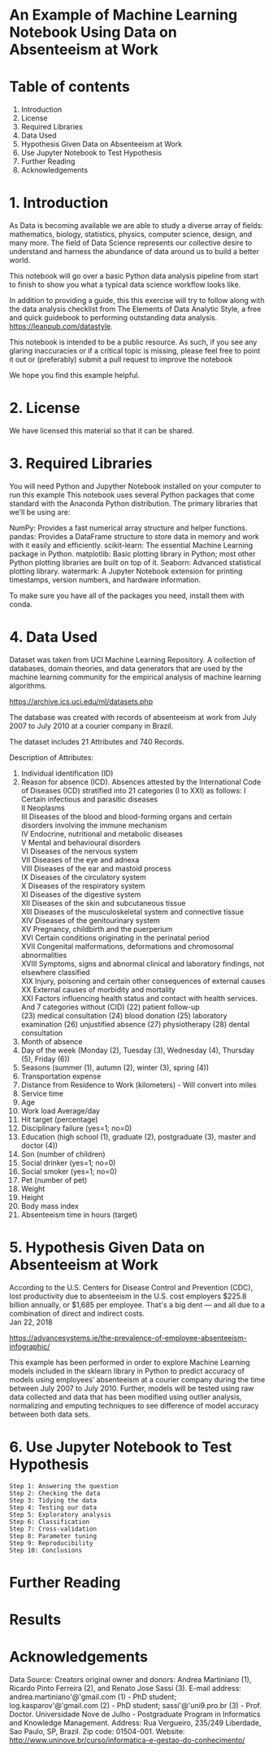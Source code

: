 # An Example of Machine Learning Notebook Using Data on Absenteeism at Work

# Table of contents
1. Introduction
2. License
3. Required Libraries
4. Data Used
5. Hypothesis Given Data on Absenteeism at Work
6. Use Jupyter Notebook to Test Hypothesis 
7. Further Reading
8. Acknowledgements

# 1. Introduction
As Data is becoming available we are able to study a diverse array of fields: mathematics, biology, statistics, physics, computer science, design, and many more.  The field of Data Science represents our collective desire to understand and harness the abundance of data around us to build a better world.

This notebook will go over a basic Python data analysis pipeline from start to finish to show you what a typical data science workflow looks like.

In addition to providing a guide, this this exercise will try to follow along with the data analysis checklist from The Elements of Data Analytic Style, a free and quick guidebook to performing outstanding data analysis. https://leanpub.com/datastyle.

This notebook is intended to be a public resource. As such, if you see any glaring inaccuracies or if a critical topic is missing, please feel free to point it out or (preferably) submit a pull request to improve the notebook

We hope you find this example helpful. 

# 2. License
We have licensed this material so that it can be shared. 

# 3. Required Libraries

You will need Python and Jupyther Notebook installed on your computer to run this example This notebook uses several Python packages that come standard with the Anaconda Python distribution. The primary libraries that we'll be using are:

NumPy: Provides a fast numerical array structure and helper functions.
pandas: Provides a DataFrame structure to store data in memory and work with it easily and efficiently.
scikit-learn: The essential Machine Learning package in Python.
matplotlib: Basic plotting library in Python; most other Python plotting libraries are built on top of it.
Seaborn: Advanced statistical plotting library.
watermark: A Jupyter Notebook extension for printing timestamps, version numbers, and hardware information.

To make sure you have all of the packages you need, install them with conda. 

# 4. Data Used
Dataset was taken from UCI Machine Learning Repository.  A collection of databases, domain theories, and data generators that are used by the machine learning community for the empirical analysis of machine learning algorithms.

https://archive.ics.uci.edu/ml/datasets.php

The database was created with records of absenteeism at work from July 2007 to July 2010 at a courier company in Brazil.

The dataset includes 21 Attributes and 740 Records.  

Description of Attributes: 

1. Individual identification (ID)
2. Reason for absence (ICD).
Absences attested by the International Code of Diseases (ICD) stratified into 21 categories (I to XXI) as follows:
  I Certain infectious and parasitic diseases  
  II Neoplasms  
  III Diseases of the blood and blood-forming organs and certain disorders involving the immune mechanism  
  IV Endocrine, nutritional and metabolic diseases  
  V Mental and behavioural disorders  
  VI Diseases of the nervous system  
  VII Diseases of the eye and adnexa  
  VIII Diseases of the ear and mastoid process  
  IX Diseases of the circulatory system  
  X Diseases of the respiratory system  
  XI Diseases of the digestive system  
  XII Diseases of the skin and subcutaneous tissue  
  XIII Diseases of the musculoskeletal system and connective tissue  
  XIV Diseases of the genitourinary system  
  XV Pregnancy, childbirth and the puerperium  
  XVI Certain conditions originating in the perinatal period  
  XVII Congenital malformations, deformations and chromosomal abnormalities  
  XVIII Symptoms, signs and abnormal clinical and laboratory findings, not elsewhere classified  
  XIX Injury, poisoning and certain other consequences of external causes  
  XX External causes of morbidity and mortality  
  XXI Factors influencing health status and contact with health services.
  And 7 categories without (CID)
  (22) patient follow-up  
  (23) medical consultation
  (24) blood donation 
  (25) laboratory examination 
  (26) unjustified absence 
  (27) physiotherapy 
  (28) dental consultation
3. Month of absence
4. Day of the week (Monday (2), Tuesday (3), Wednesday (4), Thursday (5), Friday (6))
5. Seasons (summer (1), autumn (2), winter (3), spring (4))
6. Transportation expense
7. Distance from Residence to Work (kilometers) - Will convert into miles
8. Service time 
9. Age
10. Work load Average/day 
11. Hit target (percentage)
12. Disciplinary failure (yes=1; no=0)
13. Education (high school (1), graduate (2), postgraduate (3), master and doctor (4))
14. Son (number of children)
15. Social drinker (yes=1; no=0)
16. Social smoker (yes=1; no=0)
17. Pet (number of pet)
18. Weight
19. Height
20. Body mass index
21. Absenteeism time in hours (target)

# 5.  Hypothesis Given Data on Absenteeism at Work
According to the U.S. Centers for Disease Control and Prevention (CDC), lost productivity due to absenteeism in the U.S. cost employers $225.8 billion annually, or $1,685 per employee. That's a big dent — and all due to a combination of direct and indirect costs.  
Jan 22, 2018

https://advancesystems.ie/the-prevalence-of-employee-absenteeism-infographic/

This example has been performed in order to explore Machine Learning models included in the sklearn library in Python to predict accuracy of models using employees’ absenteeism at a courier company during the time between July 2007 to July 2010.  Further, models will be tested using raw data collected and data that has been modified using outlier analysis, normalizing and emputing techniques to see difference of model accuracy between both data sets.  

# 6.  Use Jupyter Notebook to Test Hypothesis

	Step 1: Answering the question
	Step 2: Checking the data
	Step 3: Tidying the data
	Step 4: Testing our data
	Step 5: Exploratory analysis
	Step 6: Classification
	Step 7: Cross-validation
	Step 8: Parameter tuning
	Step 9: Reproducibility
	Step 10: Conclusions

# Further Reading

# Results

# Acknowledgements

Data Source:
Creators original owner and donors: Andrea Martiniano (1), Ricardo Pinto Ferreira (2), and Renato Jose Sassi (3).
E-mail address: 
andrea.martiniano'@'gmail.com (1) - PhD student;
log.kasparov'@'gmail.com (2) - PhD student;
sassi'@'uni9.pro.br (3) - Prof. Doctor.
Universidade Nove de Julho - Postgraduate Program in Informatics and Knowledge Management.
Address: Rua Vergueiro, 235/249 Liberdade, Sao Paulo, SP, Brazil. Zip code: 01504-001.
Website: http://www.uninove.br/curso/informatica-e-gestao-do-conhecimento/










